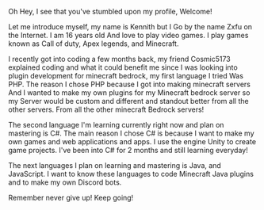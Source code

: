 Oh Hey, I see that you've stumbled upon my profile,
Welcome!

Let me introduce myself, my name is Kennith but I
Go by the name Zxfu on the Internet. I am 16 years old
And love to play video games. I play games known as Call of duty,
Apex legends, and Minecraft. 

I recently got into coding a few months back, my friend Cosmic5173  explained coding and what it could benefit me since I was looking into plugin development for minecraft bedrock, my first language I tried
Was PHP. The reason I chose PHP because I got into making minecraft servers
And I wanted to make my own plugins for my Minecraft bedrock server so my Server would be custom and different and standout better from all the other servers.
From all the other minecraft Bedrock servers!

The second language I'm learning currently right now and plan on mastering is C#.
The main reason I chose C# is because I want to make my own games and web applications and apps.
I use the engine Unity to create game projects. I've been into C# for 2 months and still learning everyday!

The next languages I plan on learning and mastering is Java, and JavaScript. I want to know these languages to code Minecraft Java plugins and to make my own Discord bots.

Remember never give up! Keep going!



 





